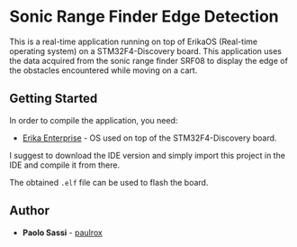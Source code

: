# Sonic Range Finder Edge Detection

This is a real-time application running on top of ErikaOS (Real-time operating system) on a STM32F4-Discovery board.
This application uses the data acquired from the sonic range finder SRF08 to display the edge of the obstacles encountered while moving on a cart.

## Getting Started

In order to compile the application, you need:

* [Erika Enterprise](http://erika.tuxfamily.org/drupal/download.html) - OS used on top of the STM32F4-Discovery board.

I suggest to download the IDE version and simply import this project in the IDE and compile it from there.

The obtained `.elf` file can be used to flash the board.


## Author

* **Paolo Sassi** - [paulrox](https://github.com/paulrox)